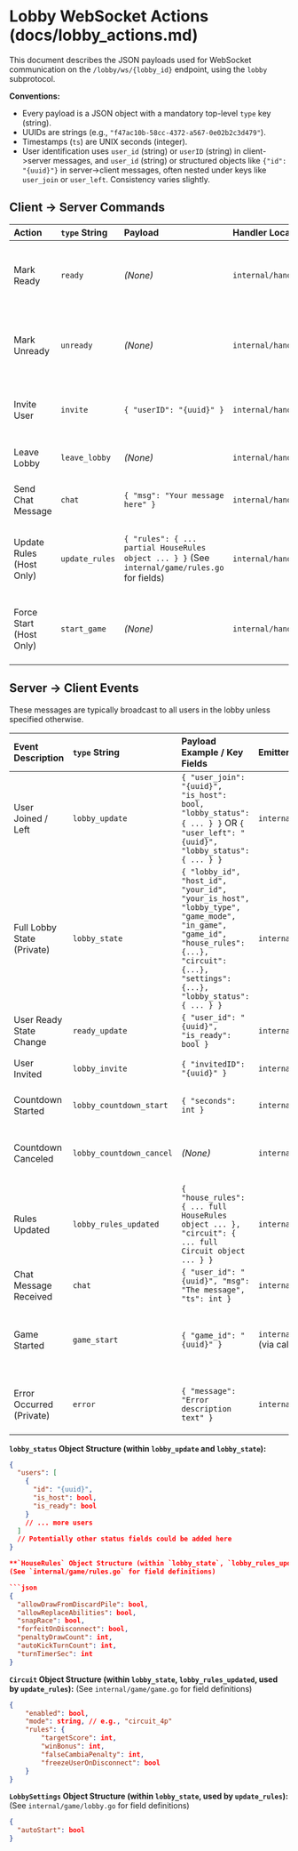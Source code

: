 # Lobby WebSocket Actions (docs/lobby_actions.md)

This document describes the JSON payloads used for WebSocket communication on the `/lobby/ws/{lobby_id}` endpoint, using the `lobby` subprotocol.

**Conventions:**

* Every payload is a JSON object with a mandatory top-level `type` key (string).
* UUIDs are strings (e.g., `"f47ac10b-58cc-4372-a567-0e02b2c3d479"`).
* Timestamps (`ts`) are UNIX seconds (integer).
* User identification uses `user_id` (string) or `userID` (string) in client->server messages, and `user_id` (string) or structured objects like `{"id": "{uuid}"}` in server->client messages, often nested under keys like `user_join` or `user_left`. Consistency varies slightly.

## Client → Server Commands

| Action                   | `type` String    | Payload                                                                                                | Handler Location                 | Notes                                                      |
| :----------------------- | :--------------- | :----------------------------------------------------------------------------------------------------- | :------------------------------- | :--------------------------------------------------------- |
| Mark Ready               | `ready`          | *(None)* | `internal/handlers/lobby_ws.go`  | Marks sender as ready. May trigger countdown if autoStart. |
| Mark Unready             | `unready`        | *(None)* | `internal/handlers/lobby_ws.go`  | Marks sender as unready. Cancels any active countdown.     |
| Invite User              | `invite`         | `{ "userID": "{uuid}" }`                                                                               | `internal/handlers/lobby_ws.go`  | Invites another user to a private lobby.                   |
| Leave Lobby              | `leave_lobby`    | *(None)* | `internal/handlers/lobby_ws.go`  | Sender leaves the lobby.                                   |
| Send Chat Message        | `chat`           | `{ "msg": "Your message here" }`                                                                       | `internal/handlers/lobby_ws.go`  | Sends a chat message to the lobby.                         |
| Update Rules (Host Only) | `update_rules`   | `{ "rules": { ... partial HouseRules object ... } }` (See `internal/game/rules.go` for fields)       | `internal/handlers/lobby_ws.go`  | Host updates lobby's house rules or circuit settings.    |
| Force Start (Host Only)  | `start_game`     | *(None)* | `internal/handlers/lobby_ws.go`  | Host attempts to start the game manually (if all ready).   |

## Server → Client Events

These messages are typically broadcast to all users in the lobby unless specified otherwise.

| Event Description             | `type` String             | Payload Example / Key Fields                                                                                                                                                                | Emitter Location           | Notes                                                                                             |
| :---------------------------- | :------------------------ | :------------------------------------------------------------------------------------------------------------------------------------------------------------------------------------------ | :------------------------- | :------------------------------------------------------------------------------------------------ |
| User Joined / Left            | `lobby_update`            | `{ "user_join": "{uuid}", "is_host": bool, "lobby_status": { ... } }` OR `{ "user_left": "{uuid}", "lobby_status": { ... } }`                                                                | `internal/game/lobby.go`   | Sent when a user connects or disconnects. Includes updated `lobby_status`.                        |
| Full Lobby State (Private)    | `lobby_state`             | `{ "lobby_id", "host_id", "your_id", "your_is_host", "lobby_type", "game_mode", "in_game", "game_id", "house_rules": {...}, "circuit": {...}, "settings": {...}, "lobby_status": { ... } }` | `internal/game/lobby.go`   | Sent privately to a user upon joining/connecting.                                                 |
| User Ready State Change       | `ready_update`            | `{ "user_id": "{uuid}", "is_ready": bool }`                                                                                                                                                  | `internal/game/lobby.go`   | Sent when a user's ready state changes.                                                           |
| User Invited                  | `lobby_invite`            | `{ "invitedID": "{uuid}" }`                                                                                                                                                                  | `internal/game/lobby.go`   | Sent when a user is invited via the `invite` command.                                             |
| Countdown Started             | `lobby_countdown_start`   | `{ "seconds": int }`                                                                                                                                                                        | `internal/game/lobby.go`   | Sent when the auto-start countdown begins.                                                        |
| Countdown Canceled            | `lobby_countdown_cancel`  | *(None)* | `internal/game/lobby.go`   | Sent if the countdown is stopped (e.g., user leaves or becomes unready).                          |
| Rules Updated                 | `lobby_rules_updated`     | `{ "house_rules": { ... full HouseRules object ... }, "circuit": { ... full Circuit object ... } }`                                                                                         | `internal/game/lobby.go`   | Sent when the host successfully updates rules via `update_rules`.                                 |
| Chat Message Received         | `chat`                    | `{ "user_id": "{uuid}", "msg": "The message", "ts": int }`                                                                                                                                  | `internal/game/lobby.go`   | Echoes a chat message sent by a user.                                                             |
| Game Started                  | `game_start`              | `{ "game_id": "{uuid}" }`                                                                                                                                                                   | `internal/handlers/lobby_ws.go` (via callback) | Sent when the game instance is created and starts. Clients should connect to `/game/ws/{game_id}`. |
| Error Occurred (Private)      | `error`                   | `{ "message": "Error description text" }`                                                                                                                                                   | `internal/game/lobby.go`   | Sent privately to the user who caused an error (e.g., invalid action, not host).                 |

**`lobby_status` Object Structure (within `lobby_update` and `lobby_state`):**

```json
{
  "users": [
    {
      "id": "{uuid}",
      "is_host": bool,
      "is_ready": bool
    }
    // ... more users
  ]
  // Potentially other status fields could be added here
}

**`HouseRules` Object Structure (within `lobby_state`, `lobby_rules_updated`, used by `update_rules`):**
(See `internal/game/rules.go` for field definitions)

```json
{
  "allowDrawFromDiscardPile": bool,
  "allowReplaceAbilities": bool,
  "snapRace": bool,
  "forfeitOnDisconnect": bool,
  "penaltyDrawCount": int,
  "autoKickTurnCount": int,
  "turnTimerSec": int
}
```

**`Circuit` Object Structure (within `lobby_state`, `lobby_rules_updated`, used by `update_rules`):**
(See `internal/game/game.go` for field definitions)

```json
{
    "enabled": bool,
    "mode": string, // e.g., "circuit_4p"
    "rules": {
        "targetScore": int,
        "winBonus": int,
        "falseCambiaPenalty": int,
        "freezeUserOnDisconnect": bool
    }
}
```

**`LobbySettings` Object Structure (within `lobby_state`, used by `update_rules`):**
(See `internal/game/lobby.go` for field definitions)

```json
{
  "autoStart": bool
}
```

